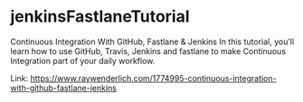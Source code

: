# jenkinsFastlaneTutorial

Continuous Integration With GitHub, Fastlane & Jenkins
In this tutorial, you’ll learn how to use GitHub, Travis, Jenkins and fastlane to make Continuous Integration part of your daily workflow.

Link: https://www.raywenderlich.com/1774995-continuous-integration-with-github-fastlane-jenkins
